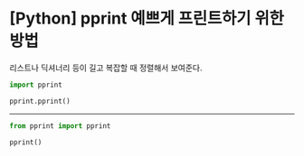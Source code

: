 # [Python] pprint 예쁘게 프린트하기 위한 방법

리스트나 딕셔너리 등이 길고 복잡할 때 정렬해서 보여준다.

```python
import pprint

pprint.pprint()
```

---

```python
from pprint import pprint

pprint()
```

